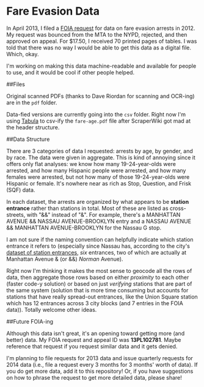 Fare Evasion Data
=================

In April 2013, I filed a [FOIA request](https://www.muckrock.com/foi/new-york-city-17/fare-evasion-data-4975/) for data on fare evasion arrests in 2012. My request was bounced from the MTA to the NYPD, rejected, and then approved on appeal. For $17.50, I received 70 printed pages of tables. I was told that there was no way I would be able to get this data as a digital file. Which, okay. 

I'm working on making this data machine-readable and available for people to use, and it would be cool if other people helped.

##Files

Original scanned PDFs (thanks to Dave Riordan for scanning and OCR-ing) are in the `pdf` folder. 

Data-fied versions are currently going into the `csv` folder. Right now I'm using [Tabula](tabula.nerdpower.org)
to csv-ify the `fare-age.pdf` file after ScraperWiki got mad at the header structure. 

##Data Structure

There are 3 categories of data I requested: arrests by age, by gender, and by race. The data were given in aggregate. This is kind of annoying since it offers only flat analyses: we know how many 19-24-year-olds were arrested, and how many Hispanic people were arrested, and how many females were arrested, but not how many of those 19-24-year-olds were Hispanic or female. It's nowhere near as rich as Stop, Question, and Frisk (SQF) data. 

In each dataset, the arrests are organized by what appears to be **station entrance** rather than stations in total. Most of these are listed as cross-streets, with "&&" instead of "&". For example, there's a MANHATTAN AVENUE && NASSAU AVENUE-BROOKLYN entry and a NASSAU AVENUE && MANHATTAN AVENUE-BROOKLYN for the Nassau G stop. 

I am not sure if the naming convention can helpfully indicate which station entrance it refers to (especially since Nassau has, according to the city's [dataset of station entrances](https://data.cityofnewyork.us/Transportation/Subway-Entrances/drex-xx56), *six* entrances, two of which are actually at Manhattan Avenue & (or &&) *Norman* Avenue). 

Right now I'm thinking it makes the most sense to geocode all the rows of data, then aggregate those rows based on either *proximity* to each other (faster code-y solution) or based on just *verifying* stations that are part of the same system (solution that is more time consuming but accounts for stations that have really spread-out entrances, like the Union Square station which has 12 entrances across 3 city blocks (and 7 entries in the FOIA data)). Totally welcome other ideas. 

##Future FOIA-ing

Although this data isn't great, it's an opening toward getting more (and better) data. My FOIA request and appeal ID was **13PL102781**. Maybe reference that request if you request similar data and it gets denied. 

I'm planning to file requests for 2013 data and issue quarterly requests for 2014 data (i.e., file a request every 3 months for 3 months' worth of data). If you do get more data, add it to this repository! Or, if you have suggestions on how to phrase the request to get more detailed data, please share!
